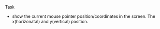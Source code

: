 Task

- show the current mouse pointer position/coordinates in the screen. The x(horizonatal) and y(vertical) position.
